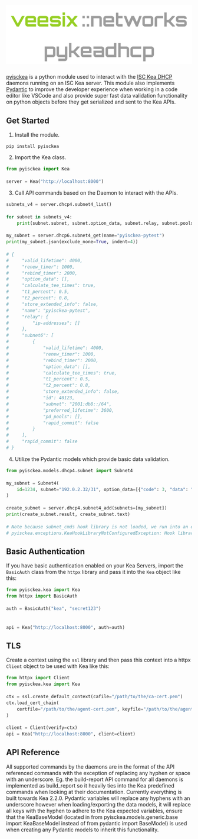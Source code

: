 #
<p align="center">
  <img src="img/logo.png" alt="Logo" style="max-width: 100%; height: auto; padding-bottom: 8px;">
</p>

<a href="https://github.com/veesix-networks/pyisckea" target="_blank">pyisckea</a> is a python module used to interact with the <a href="https://www.isc.org/kea/" target="_blank">ISC Kea DHCP</a> daemons running on an ISC Kea server. This module also implements <a href="https://docs.pydantic.dev/latest/why/" target="_blank">Pydantic</a> to improve the developer experience when working in a code editor like VSCode and also provide super fast data validation functionality on python objects before they get serialized and sent to the Kea APIs.

## Get Started

1) Install the module.

```
pip install pyisckea
```

2) Import the Kea class.

```python
from pyisckea import Kea

server = Kea("http://localhost:8000")
```

3) Call API commands based on the Daemon to interact with the APIs.

```python
subnets_v4 = server.dhcp4.subnet4_list()

for subnet in subnets_v4:
    print(subnet.subnet, subnet.option_data, subnet.relay, subnet.pools_list)

my_subnet = server.dhcp6.subnet4_get(name="pyisckea-pytest")
print(my_subnet.json(exclude_none=True, indent=4))

# {
#     "valid_lifetime": 4000,
#     "renew_timer": 1000,
#     "rebind_timer": 2000,
#     "option_data": [],
#     "calculate_tee_times": true,
#     "t1_percent": 0.5,
#     "t2_percent": 0.8,
#     "store_extended_info": false,
#     "name": "pyisckea-pytest",
#     "relay": {
#         "ip-addresses": []
#     },
#     "subnet6": [
#         {
#             "valid_lifetime": 4000,
#             "renew_timer": 1000,
#             "rebind_timer": 2000,
#             "option_data": [],
#             "calculate_tee_times": true,
#             "t1_percent": 0.5,
#             "t2_percent": 0.8,
#             "store_extended_info": false,
#             "id": 40123,
#             "subnet": "2001:db8::/64",
#             "preferred_lifetime": 3600,
#             "pd_pools": [],
#             "rapid_commit": false
#         }
#     ],
#     "rapid_commit": false
# }
```

4) Utilize the Pydantic models which provide basic data validation.

```python
from pyisckea.models.dhcp4.subnet import Subnet4

my_subnet = Subnet4(
    id=1234, subnet="192.0.2.32/31", option_data=[{"code": 3, "data": "192.0.2.32"}]
)

create_subnet = server.dhcp4.subnet4_add(subnets=[my_subnet])
print(create_subnet.result, create_subnet.text)

# Note because subnet_cmds hook library is not loaded, we run into an exception here:
# pyisckea.exceptions.KeaHookLibraryNotConfiguredException: Hook library 'subnet_cmds' is not configured for 'dhcp4' service. Please ensure this is enabled in the configuration for the 'dhcp4' daemon
```

## Basic Authentication

If you have basic authentication enabled on your Kea Servers, import the `BasicAuth` class from the `httpx` library and pass it into the `Kea` object like this:

```python
from pyisckea.kea import Kea
from httpx import BasicAuth

auth = BasicAuth("kea", "secret123")


api = Kea("http://localhost:8000", auth=auth)
```

## TLS

Create a context using the `ssl` library and then pass this context into a httpx `Client` object to be used with Kea like this:

```python
from httpx import Client
from pyisckea.kea import Kea

ctx = ssl.create_default_context(cafile="/path/to/the/ca-cert.pem")
ctx.load_cert_chain(
    certfile="/path/to/the/agent-cert.pem", keyfile="/path/to/the/agent-key.pem"
)

client = Client(verify=ctx)
api = Kea("http://localhost:8000", client=client)
```

## API Reference

All supported commands by the daemons are in the format of the API referenced commands with the exception of replacing any hyphen or space with an underscore. Eg. the build-report API command for all daemons is implemented as build_report so it heavily ties into the Kea predefined commands when looking at their documentation. Currently everything is built towards Kea 2.2.0. Pydantic variables will replace any hyphens with an underscore however when loading/exporting the data models, it will replace all keys with the hyphen to adhere to the Kea expected variables, ensure that the KeaBaseModel (located in from pyisckea.models.generic.base import KeaBaseModel instead of from pydantic import BaseModel) is used when creating any Pydantic models to inherit this functionality.